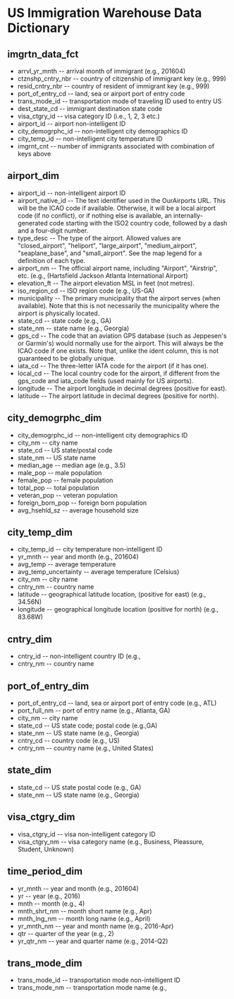 # US Immigration Warehouse Data Dictionary

## imgrtn_data_fct
- arrvl_yr_mnth -- arrival month of immigrant (e.g., 201604)
- ctznshp_cntry_nbr -- country of citizenship of immigrant key (e.g., 999)
- resid_cntry_nbr -- country of resident of immigrant key (e.g., 999)
- port_of_entry_cd -- land, sea or airport port of entry code 
- trans_mode_id -- transportation mode of traveling ID used to entry US
- dest_state_cd -- immigrant destination state code
- visa_ctgry_id -- visa category ID (i.e., 1, 2, 3 etc.)
- airport_id -- airport non-intelligent ID 
- city_demogrphc_id -- non-intelligent city demographics ID 
- city_temp_id -- non-intelligent city temperature ID
- imgrnt_cnt -- number of immigrants associated with combination of keys above

## airport_dim
- airport_id -- non-intelligent airport ID
- airport_native_id -- The text identifier used in the OurAirports URL. This will be the ICAO code if available. Otherwise, it will be a local airport code (if no conflict), or if nothing else is available, an internally-generated code starting with the ISO2 country code, followed by a dash and a four-digit number.
- type_desc  -- The type of the airport. Allowed values are "closed_airport", "heliport", "large_airport", "medium_airport", "seaplane_base", and "small_airport". See the map legend for a definition of each type.
- airport_nm -- The official airport name, including "Airport", "Airstrip", etc. (e.g., (Hartsfield Jackson Atlanta International Airport)
- elevation_ft -- The airport elevation MSL in feet (not metres).
- iso_region_cd -- ISO region code (e.g., US-GA)
- municipality -- The primary municipality that the airport serves (when available). Note that this is not necessarily the municipality where the airport is physically located.
- state_cd -- state code (e.g., GA)
- state_nm -- state name (e.g., Georgia)
- gps_cd -- The code that an aviation GPS database (such as Jeppesen's or Garmin's) would normally use for the airport. This will always be the ICAO code if one exists. Note that, unlike the ident column, this is not guaranteed to be globally unique.
- iata_cd -- The three-letter IATA code for the airport (if it has one).
- local_cd -- The local country code for the airport, if different from the gps_code and iata_code fields (used mainly for US airports).
- longitude -- The airport longitude in decimal degrees (positive for east).
- latitude -- The airport latitude in decimal degrees (positive for north).

## city_demogrphc_dim
- city_demogrphc_id -- non-intelligent city demographics ID
- city_nm -- city name 
- state_cd -- US state/postal code
- state_nm -- US state name 
- median_age -- median age (e.g., 3.5)
- male_pop -- male population
- female_pop -- female population
- total_pop -- total population
- veteran_pop -- veteran population 
- foreign_born_pop -- foreign born population 
- avg_hsehld_sz -- average household size
 
## city_temp_dim
- city_temp_id -- city temperature non-intelligent ID
- yr_mnth -- year and month (e.g., 201604)
- avg_temp -- average temperature 
- avg_temp_uncertainty -- average temperature (Celsius)
- city_nm -- city name 
- cntry_nm -- country name
- latitude -- geographical latitude location, (positive for east) (e.g., 34.56N)
- longitude -- geographical longitude location (positive for north) (e.g., 83.68W)
  
## cntry_dim
- cntry_id -- non-intelligent country ID (e.g., 
- cntry_nm -- country name

## port_of_entry_dim
- port_of_entry_cd -- land, sea or airport port of entry code (e.g., ATL)
- port_full_nm -- port of entry name (e.g., Atlanta, GA)
- city_nm -- city name 
- state_cd -- US state code; postal code (e.g.,GA)
- state_nm -- US state name (e.g., Georgia)
- cntry_cd -- country code (e.g., US)
- cntry_nm -- country name (e.g., United States)
  
## state_dim
- state_cd -- US state postal code (e.g., GA)
- state_nm -- US state name (e.g., Georgia)

## visa_ctgry_dim
- visa_ctgry_id -- visa non-intelligent category ID
- visa_ctgry_nm -- visa category name (e.g., Business, Pleassure, Student, Unknown)

## time_period_dim
- yr_mnth -- year and month (e.g., 201604)
- yr -- year (e.g., 2016)
- mnth -- month (e.g., 4)
- mnth_shrt_nm -- month short name (e.g., Apr)
- mnth_lng_nm -- month long name (e.g., April)
- yr_mnth_nm -- year and month name (e.g., 2016-Apr)
- qtr -- quarter of the year (e.g., 2)
- yr_qtr_nm -- year and quarter name (e.g., 2014-Q2)

## trans_mode_dim
- trans_mode_id -- transportation mode non-intelligent ID
- trans_mode_nm -- transportation mode name (e.g., 
    
